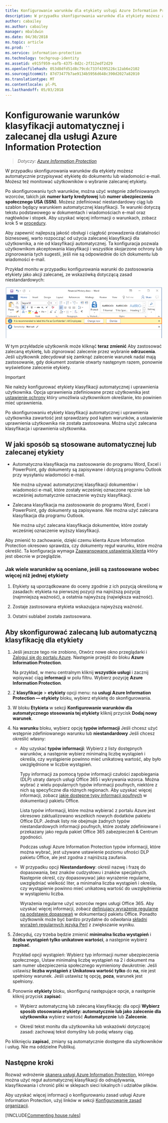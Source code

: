 ```yaml
---
title: Konfigurowanie warunków dla etykiety usługi Azure Information Protection
description: W przypadku skonfigurowania warunków dla etykiety możesz automatycznie przypisywać etykietę do dokumentu lub wiadomości e-mail. Możesz też monitować użytkowników o wybranie zalecanej etykiety.
author: cabailey
ms.author: cabailey
manager: mbaldwin
ms.date: 04/30/2018
ms.topic: article
ms.prod: ''
ms.service: information-protection
ms.technology: techgroup-identity
ms.assetid: e915f959-eafb-4375-8d2c-2f312edf2d29
ms.openlocfilehash: 053d8dfd51d8c79cdc733f4395226c12ab6e2102
ms.sourcegitcommit: 87d73477b7ae9134b5956d648c390d2027a82010
ms.translationtype: MT
ms.contentlocale: pl-PL
ms.lasthandoff: 05/03/2018
---
```

# <a name="how-to-configure-conditions-for-automatic-and-recommended-classification-for-azure-information-protection"></a>Konfigurowanie warunków klasyfikacji automatycznej i zalecanej dla usługi Azure Information Protection

>*Dotyczy: [Azure Information Protection](https://azure.microsoft.com/pricing/details/information-protection)*

W przypadku skonfigurowania warunków dla etykiety możesz automatycznie przypisywać etykietę do dokumentu lub wiadomości e-mail. Możesz też monitować użytkowników o wybranie zalecanej etykiety. 

Po skonfigurowaniu tych warunków, można użyć wstępnie zdefiniowanych wzorców, takich jak **numer karty kredytowej** lub **numer ubezpieczenia społecznego USA (SSN)**. Możesz zdefiniować niestandardowy ciąg lub szablon będący warunkiem automatycznej klasyfikacji. Te warunki dotyczą tekstu podstawowego w dokumentach i wiadomościach e-mail oraz nagłówków i stopek. Aby uzyskać więcej informacji o warunkach, zobacz krok 5 w [procedury](#to-configure-recommended-or-automatic-classification-for-a-label).

Aby zapewnić najlepszą jakość obsługi i ciągłość prowadzenia działalności biznesowej, warto rozpocząć od użycia zalecanej klasyfikacji dla użytkownika, a nie od klasyfikacji automatycznej. Ta konfiguracja pozwala użytkownikom akceptowania klasyfikacji i wszystkie skojarzone ochrony lub zignorowania tych sugestii, jeśli nie są odpowiednie do ich dokumentu lub wiadomości e-mail.

Przykład monitu w przypadku konfigurowania warunki do zastosowania etykiety jako akcji zalecanej, ze wskazówką dotyczącą zasad niestandardowych:

![Wykrywanie i zalecenia usługi Azure Information Protection](../media/info-protect-recommend-calloutsv2.png)

W tym przykładzie użytkownik może kliknąć **teraz zmienić** Aby zastosować zalecaną etykietę, lub zignorować zalecenie przez wybranie **odrzucenia**. Jeśli użytkownik zdecydował się zamknąć zalecenie warunek nadal mają zastosowanie, gdy dokument zostanie otwarty następnym razem, ponownie wyświetlone zalecenie etykiety. 

> [!IMPORTANT]
>Nie należy konfigurować etykiety klasyfikacji automatycznej i uprawnienia użytkownika. Opcja uprawnienia zdefiniowane przez użytkownika jest [ustawienie ochrony](configure-policy-protection.md) który umożliwia użytkownikom określanie, kto powinien mieć uprawnienia.
>
>Po skonfigurowaniu etykiety klasyfikacji automatycznej i uprawnienia użytkownika zawartość jest sprawdzany pod kątem warunków, a ustawienie uprawnienia użytkownika nie została zastosowana. Można użyć zalecana klasyfikacja i uprawnienia użytkownika.

## <a name="how-automatic-or-recommended-labels-are-applied"></a>W jaki sposób są stosowane automatycznej lub zalecanej etykiety

- Automatyczna klasyfikacja ma zastosowanie do programu Word, Excel i PowerPoint, gdy dokumenty są zapisywane i dotyczą programu Outlook przy wysyłaniu wiadomości e-mail. 
    
    Nie można używać automatycznej klasyfikacji dokumentów i wiadomości e-mail, które zostały wcześniej oznaczone ręcznie lub wcześniej automatycznie oznaczenie wyższy klasyfikacji. 

- Zalecana klasyfikacja ma zastosowanie do programu Word, Excel i PowerPoint, gdy dokumenty są zapisywane. Nie można użyć zalecana klasyfikacja dla programu Outlook.
    
    Nie można użyć zalecana klasyfikacja dokumentów, które zostały wcześniej oznaczenie wyższy klasyfikacji. 

Aby zmienić to zachowanie, dzięki czemu klienta Azure Information Protection okresowo sprawdza, czy dokumenty reguł warunku, które można określić. Ta konfiguracja wymaga [Zaawansowane ustawienia klienta](../rms-client/client-admin-guide-customizations.md#turn-on-classification-to-run-continuously-in-the-background) który jest obecnie w przeglądzie.

### <a name="how-multiple-conditions-are-evaluated-when-they-apply-to-more-than-one-label"></a>Jak wiele warunków są oceniane, jeśli są zastosowane wobec więcej niż jednej etykiety

1. Etykiety są uporządkowane do oceny zgodnie z ich pozycją określoną w zasadach: etykieta na pierwszej pozycji ma najniższą pozycję (najmniejszą ważność), a ostatnia najwyższą (największa ważność).

2. Zostaje zastosowana etykieta wskazująca najwyższą ważność.
 
3. Ostatni sublabel została zastosowana.


## <a name="to-configure-recommended-or-automatic-classification-for-a-label"></a>Aby skonfigurować zalecaną lub automatyczną klasyfikację dla etykiety

1. Jeśli jeszcze tego nie zrobiono, Otwórz nowe okno przeglądarki i [Zaloguj się do portalu Azure](configure-policy.md#signing-in-to-the-azure-portal). Następnie przejdź do bloku **Azure Information Protection**. 
    
    Na przykład, w menu centralnym kliknij **wszystkie usługi** i zacznij wpisywać ciąg **informacji** w polu filtru. Wybierz pozycję **Azure Information Protection**.

2. Z **klasyfikacje** > **etykiety** opcji menu: na **usługi Azure Information Protection — etykiety** bloku, wybierz etykietę do skonfigurowania.

3. W bloku **Etykieta** w sekcji **Konfigurowanie warunków dla automatycznego stosowania tej etykiety** kliknij przycisk **Dodaj nowy warunek**.

4. Na **warunku** bloku, wybierz opcję **typów informacji** Jeśli chcesz użyć wstępnie zdefiniowanego warunku lub **niestandardowy** Jeśli chcesz określić własny:
    - Aby uzyskać **typów informacji**: Wybierz z listy dostępnych warunków, a następnie wybierz minimalną liczbę wystąpień i określa, czy wystąpienie powinno mieć unikatową wartość, aby było uwzględnione w liczbie wystąpień.
        
        Typy informacji za pomocą typów informacji czułości zapobiegania (DLP) utraty danych usługi Office 365 i wykrywania wzorca. Można wybrać z wielu popularnych typów informacji poufnych, niektóre z nich są specyficzne dla różnych regionach. Aby uzyskać więcej informacji, zobacz [jakie dostępne typy informacji poufnych](https://support.office.com/article/What-the-sensitive-information-types-look-for-fd505979-76be-4d9f-b459-abef3fc9e86b) w dokumentacji pakietu Office.
        
        Lista typów informacji, które można wybierać z portalu Azure jest okresowo zaktualizowano wszelkich nowych dodatków pakietu Office DLP. Jednak listy nie obejmuje żadnych typów niestandardowych informacji poufnych, które zostały zdefiniowane i przekazany jako reguła pakiet Office 365 zabezpieczeń & Centrum zgodności. 
        
        Podczas usługi Azure Information Protection typów informacji, które można wybrać, jest używane ustawienie poziomu ufności DLP pakietu Office, ale jest zgodna z najniższą zaufania.
    
    - W przypadku opcji **Niestandardowy**: określ nazwę i frazę do dopasowania, bez znaków cudzysłowu i znaków specjalnych. Następnie określ, czy dopasowywać jako wyrażenie regularne, uwzględniać wielkość liter, a minimalna liczba wystąpień i określa, czy wystąpienie powinno mieć unikatową wartość do uwzględnienia w wystąpieniu liczba.
        
        Wyrażenia regularne użyć wzorców regex usługi Office 365. Aby uzyskać więcej informacji, zobacz [definiujący wyrażenie regularne na podstawie dopasowań](https://technet.microsoft.com/library/jj674702(v=exchg.150).aspx#Anchor_2) w dokumentacji pakietu Office. Ponadto użytkownik może być bardzo przydatne do odwołania [składni wyrażeń regularnych języka Perl](http://www.boost.org/doc/libs/1_66_0/libs/regex/doc/html/boost_regex/syntax/perl_syntax.html) z zwiększanie wyniku.
        
5. Zdecyduj, czy trzeba będzie zmienić **minimalna liczba wystąpień** i **liczba wystąpień tylko unikatowe wartości**, a następnie wybierz **zapisać**. 
    
    Przykład opcji wystąpień: Wybierz typ informacji numer ubezpieczenia społecznego, Ustaw minimalną liczbę wystąpień na 2 i dokument ma sam numer ubezpieczenia społecznego wymieniony dwukrotnie: Jeśli ustawisz **liczba wystąpień z Unikatowa wartość tylko** do **na**, nie jest spełniony warunek. Jeśli ustawisz tę opcję, **poza**, warunek jest spełniony.

6. Ponownie **etykiety** bloku, skonfiguruj następujące opcje, a następnie kliknij przycisk **zapisać**:
    
    - Wybierz automatyczną lub zalecaną klasyfikację: dla opcji **Wybierz sposób stosowania etykiety: automatycznie lub jako zalecenie dla użytkownika** wybierz wartość **Automatycznie** lub **Zalecenie**.
    
    - Określ tekst monitu dla użytkownika lub wskazówki dotyczącej zasad: zachowaj tekst domyślny lub podaj własny ciąg.

Po kliknięciu **zapisać**, zmiany są automatycznie dostępne dla użytkowników i usług. Nie ma oddzielne Publikuj.

## <a name="next-steps"></a>Następne kroki

Rozważ wdrożenie [skanera usługi Azure Information Protection](deploy-aip-scanner.md), którego można użyć reguł automatycznej klasyfikacji do odnajdywania, klasyfikowania i chronić pliki w sklepach sieci lokalnych i udziałów plików.  

Aby uzyskać więcej informacji o konfigurowaniu zasad usługi Azure Information Protection, użyj linków w sekcji [Konfigurowanie zasad organizacji](configure-policy.md#configuring-your-organizations-policy).

[!INCLUDE[Commenting house rules](../includes/houserules.md)]

